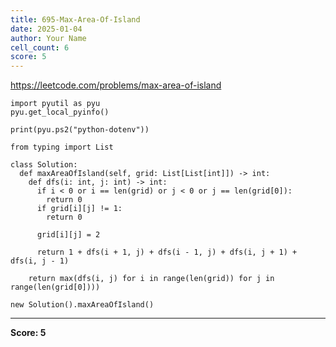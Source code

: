```yaml
---
title: 695-Max-Area-Of-Island
date: 2025-01-04
author: Your Name
cell_count: 6
score: 5
---
```


https://leetcode.com/problems/max-area-of-island


```
import pyutil as pyu
pyu.get_local_pyinfo()
```


```
print(pyu.ps2("python-dotenv"))
```


```
from typing import List
```


```
class Solution:
  def maxAreaOfIsland(self, grid: List[List[int]]) -> int:
    def dfs(i: int, j: int) -> int:
      if i < 0 or i == len(grid) or j < 0 or j == len(grid[0]):
        return 0
      if grid[i][j] != 1:
        return 0

      grid[i][j] = 2

      return 1 + dfs(i + 1, j) + dfs(i - 1, j) + dfs(i, j + 1) + dfs(i, j - 1)

    return max(dfs(i, j) for i in range(len(grid)) for j in range(len(grid[0])))
```


```
new Solution().maxAreaOfIsland()
```


---
**Score: 5**